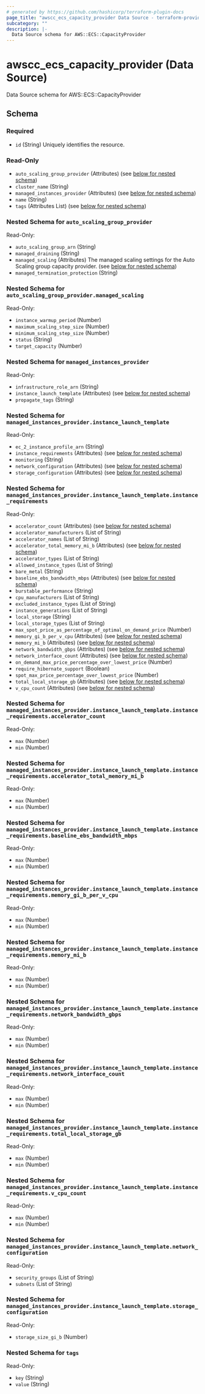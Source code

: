 ```yaml
---
# generated by https://github.com/hashicorp/terraform-plugin-docs
page_title: "awscc_ecs_capacity_provider Data Source - terraform-provider-awscc"
subcategory: ""
description: |-
  Data Source schema for AWS::ECS::CapacityProvider
---
```


# awscc_ecs_capacity_provider (Data Source)

Data Source schema for AWS::ECS::CapacityProvider



<!-- schema generated by tfplugindocs -->
## Schema

### Required

- `id` (String) Uniquely identifies the resource.

### Read-Only

- `auto_scaling_group_provider` (Attributes) (see [below for nested schema](#nestedatt--auto_scaling_group_provider))
- `cluster_name` (String)
- `managed_instances_provider` (Attributes) (see [below for nested schema](#nestedatt--managed_instances_provider))
- `name` (String)
- `tags` (Attributes List) (see [below for nested schema](#nestedatt--tags))

<a id="nestedatt--auto_scaling_group_provider"></a>
### Nested Schema for `auto_scaling_group_provider`

Read-Only:

- `auto_scaling_group_arn` (String)
- `managed_draining` (String)
- `managed_scaling` (Attributes) The managed scaling settings for the Auto Scaling group capacity provider. (see [below for nested schema](#nestedatt--auto_scaling_group_provider--managed_scaling))
- `managed_termination_protection` (String)

<a id="nestedatt--auto_scaling_group_provider--managed_scaling"></a>
### Nested Schema for `auto_scaling_group_provider.managed_scaling`

Read-Only:

- `instance_warmup_period` (Number)
- `maximum_scaling_step_size` (Number)
- `minimum_scaling_step_size` (Number)
- `status` (String)
- `target_capacity` (Number)



<a id="nestedatt--managed_instances_provider"></a>
### Nested Schema for `managed_instances_provider`

Read-Only:

- `infrastructure_role_arn` (String)
- `instance_launch_template` (Attributes) (see [below for nested schema](#nestedatt--managed_instances_provider--instance_launch_template))
- `propagate_tags` (String)

<a id="nestedatt--managed_instances_provider--instance_launch_template"></a>
### Nested Schema for `managed_instances_provider.instance_launch_template`

Read-Only:

- `ec_2_instance_profile_arn` (String)
- `instance_requirements` (Attributes) (see [below for nested schema](#nestedatt--managed_instances_provider--instance_launch_template--instance_requirements))
- `monitoring` (String)
- `network_configuration` (Attributes) (see [below for nested schema](#nestedatt--managed_instances_provider--instance_launch_template--network_configuration))
- `storage_configuration` (Attributes) (see [below for nested schema](#nestedatt--managed_instances_provider--instance_launch_template--storage_configuration))

<a id="nestedatt--managed_instances_provider--instance_launch_template--instance_requirements"></a>
### Nested Schema for `managed_instances_provider.instance_launch_template.instance_requirements`

Read-Only:

- `accelerator_count` (Attributes) (see [below for nested schema](#nestedatt--managed_instances_provider--instance_launch_template--instance_requirements--accelerator_count))
- `accelerator_manufacturers` (List of String)
- `accelerator_names` (List of String)
- `accelerator_total_memory_mi_b` (Attributes) (see [below for nested schema](#nestedatt--managed_instances_provider--instance_launch_template--instance_requirements--accelerator_total_memory_mi_b))
- `accelerator_types` (List of String)
- `allowed_instance_types` (List of String)
- `bare_metal` (String)
- `baseline_ebs_bandwidth_mbps` (Attributes) (see [below for nested schema](#nestedatt--managed_instances_provider--instance_launch_template--instance_requirements--baseline_ebs_bandwidth_mbps))
- `burstable_performance` (String)
- `cpu_manufacturers` (List of String)
- `excluded_instance_types` (List of String)
- `instance_generations` (List of String)
- `local_storage` (String)
- `local_storage_types` (List of String)
- `max_spot_price_as_percentage_of_optimal_on_demand_price` (Number)
- `memory_gi_b_per_v_cpu` (Attributes) (see [below for nested schema](#nestedatt--managed_instances_provider--instance_launch_template--instance_requirements--memory_gi_b_per_v_cpu))
- `memory_mi_b` (Attributes) (see [below for nested schema](#nestedatt--managed_instances_provider--instance_launch_template--instance_requirements--memory_mi_b))
- `network_bandwidth_gbps` (Attributes) (see [below for nested schema](#nestedatt--managed_instances_provider--instance_launch_template--instance_requirements--network_bandwidth_gbps))
- `network_interface_count` (Attributes) (see [below for nested schema](#nestedatt--managed_instances_provider--instance_launch_template--instance_requirements--network_interface_count))
- `on_demand_max_price_percentage_over_lowest_price` (Number)
- `require_hibernate_support` (Boolean)
- `spot_max_price_percentage_over_lowest_price` (Number)
- `total_local_storage_gb` (Attributes) (see [below for nested schema](#nestedatt--managed_instances_provider--instance_launch_template--instance_requirements--total_local_storage_gb))
- `v_cpu_count` (Attributes) (see [below for nested schema](#nestedatt--managed_instances_provider--instance_launch_template--instance_requirements--v_cpu_count))

<a id="nestedatt--managed_instances_provider--instance_launch_template--instance_requirements--accelerator_count"></a>
### Nested Schema for `managed_instances_provider.instance_launch_template.instance_requirements.accelerator_count`

Read-Only:

- `max` (Number)
- `min` (Number)


<a id="nestedatt--managed_instances_provider--instance_launch_template--instance_requirements--accelerator_total_memory_mi_b"></a>
### Nested Schema for `managed_instances_provider.instance_launch_template.instance_requirements.accelerator_total_memory_mi_b`

Read-Only:

- `max` (Number)
- `min` (Number)


<a id="nestedatt--managed_instances_provider--instance_launch_template--instance_requirements--baseline_ebs_bandwidth_mbps"></a>
### Nested Schema for `managed_instances_provider.instance_launch_template.instance_requirements.baseline_ebs_bandwidth_mbps`

Read-Only:

- `max` (Number)
- `min` (Number)


<a id="nestedatt--managed_instances_provider--instance_launch_template--instance_requirements--memory_gi_b_per_v_cpu"></a>
### Nested Schema for `managed_instances_provider.instance_launch_template.instance_requirements.memory_gi_b_per_v_cpu`

Read-Only:

- `max` (Number)
- `min` (Number)


<a id="nestedatt--managed_instances_provider--instance_launch_template--instance_requirements--memory_mi_b"></a>
### Nested Schema for `managed_instances_provider.instance_launch_template.instance_requirements.memory_mi_b`

Read-Only:

- `max` (Number)
- `min` (Number)


<a id="nestedatt--managed_instances_provider--instance_launch_template--instance_requirements--network_bandwidth_gbps"></a>
### Nested Schema for `managed_instances_provider.instance_launch_template.instance_requirements.network_bandwidth_gbps`

Read-Only:

- `max` (Number)
- `min` (Number)


<a id="nestedatt--managed_instances_provider--instance_launch_template--instance_requirements--network_interface_count"></a>
### Nested Schema for `managed_instances_provider.instance_launch_template.instance_requirements.network_interface_count`

Read-Only:

- `max` (Number)
- `min` (Number)


<a id="nestedatt--managed_instances_provider--instance_launch_template--instance_requirements--total_local_storage_gb"></a>
### Nested Schema for `managed_instances_provider.instance_launch_template.instance_requirements.total_local_storage_gb`

Read-Only:

- `max` (Number)
- `min` (Number)


<a id="nestedatt--managed_instances_provider--instance_launch_template--instance_requirements--v_cpu_count"></a>
### Nested Schema for `managed_instances_provider.instance_launch_template.instance_requirements.v_cpu_count`

Read-Only:

- `max` (Number)
- `min` (Number)



<a id="nestedatt--managed_instances_provider--instance_launch_template--network_configuration"></a>
### Nested Schema for `managed_instances_provider.instance_launch_template.network_configuration`

Read-Only:

- `security_groups` (List of String)
- `subnets` (List of String)


<a id="nestedatt--managed_instances_provider--instance_launch_template--storage_configuration"></a>
### Nested Schema for `managed_instances_provider.instance_launch_template.storage_configuration`

Read-Only:

- `storage_size_gi_b` (Number)




<a id="nestedatt--tags"></a>
### Nested Schema for `tags`

Read-Only:

- `key` (String)
- `value` (String)
